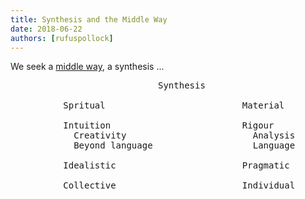 ```yaml
---
title: Synthesis and the Middle Way
date: 2018-06-22
authors: [rufuspollock]
---
```


We seek a [middle way][], a synthesis ...

[middle way]: /2017/06/28/the-middle-way/

<pre>
                            Synthesis

          Spritual                          Material

          Intuition                         Rigour
            Creativity                        Analysis
            Beyond language                   Language

          Idealistic                        Pragmatic

          Collective                        Individual
</pre>

